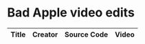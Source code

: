 # Bad Apple video edits

| Title             | Creator                     | Source Code                                  | Video       |
| ----------------- | --------------------------- | -------------------------------------------- | ----------- |
